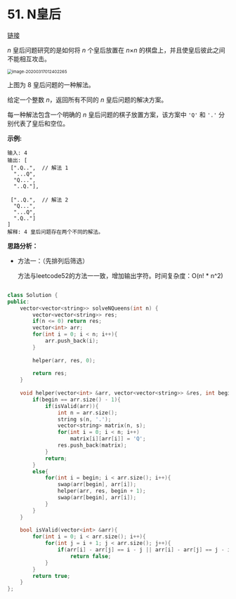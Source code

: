 # 51. N皇后

[链接](https://leetcode-cn.com/problems/n-queens/description/)

*n* 皇后问题研究的是如何将 *n* 个皇后放置在 *n*×*n* 的棋盘上，并且使皇后彼此之间不能相互攻击。

<img src="../../cpp-note/cpp-note/pics/image-20200317012402265.png" alt="image-20200317012402265" style="zoom:67%;" />

上图为 8 皇后问题的一种解法。

给定一个整数 *n*，返回所有不同的 *n* 皇后问题的解决方案。

每一种解法包含一个明确的 *n* 皇后问题的棋子放置方案，该方案中 `'Q'` 和 `'.'` 分别代表了皇后和空位。

**示例:**

```
输入: 4
输出: [
 [".Q..",  // 解法 1
  "...Q",
  "Q...",
  "..Q."],

 ["..Q.",  // 解法 2
  "Q...",
  "...Q",
  ".Q.."]
]
解释: 4 皇后问题存在两个不同的解法。
```

**思路分析：**

- 方法一：（先排列后筛选）

  方法与leetcode52的方法一一致，增加输出字符。时间复杂度：O(n! * n^2)

```c++

class Solution {
public:
    vector<vector<string>> solveNQueens(int n) {        
        vector<vector<string>> res;
        if(n <= 0) return res;
        vector<int> arr;
        for(int i = 0; i < n; i++){
            arr.push_back(i);
        }
        
        helper(arr, res, 0);
        
        return res;
    }
    
    void helper(vector<int> &arr, vector<vector<string>> &res, int begin){
        if(begin == arr.size() - 1){
            if(isValid(arr)){
                int n = arr.size();
                string s(n, '.');
                vector<string> matrix(n, s);
                for(int i = 0; i < n; i++)
                    matrix[i][arr[i]] = 'Q';
                res.push_back(matrix);
            }
            return;
        }
        else{
            for(int i = begin; i < arr.size(); i++){
                swap(arr[begin], arr[i]);
                helper(arr, res, begin + 1);
                swap(arr[begin], arr[i]);
            }
        }
    }
    
    bool isValid(vector<int> &arr){
        for(int i = 0; i < arr.size(); i++){
            for(int j = i + 1; j < arr.size(); j++){
                if(arr[i] - arr[j] == i - j || arr[i] - arr[j] == j - i)
                    return false;
            }
        }
        return true;
    }
};
```



